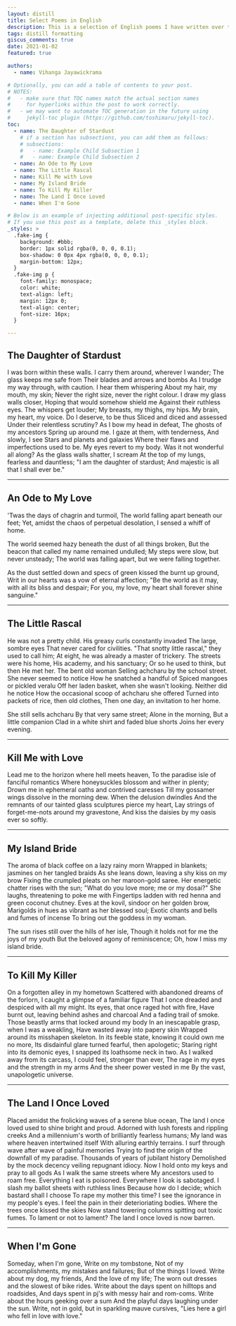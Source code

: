 ```yaml
---
layout: distill
title: Select Poems in English
description: This is a selection of English poems I have written over the years. You can find a more extensive collection at the Instagram page <a href="https://instagram.com/vivijay_poetry?igshid=OGQ5ZDc2ODk2ZA==">@vivijay_poetry</a>
tags: distill formatting
giscus_comments: true
date: 2021-01-02
featured: true

authors:
  - name: Vihanga Jayawickrama

# Optionally, you can add a table of contents to your post.
# NOTES:
#   - make sure that TOC names match the actual section names
#     for hyperlinks within the post to work correctly.
#   - we may want to automate TOC generation in the future using
#     jekyll-toc plugin (https://github.com/toshimaru/jekyll-toc).
toc:
  - name: The Daughter of Stardust
    # if a section has subsections, you can add them as follows:
    # subsections:
    #   - name: Example Child Subsection 1
    #   - name: Example Child Subsection 2
  - name: An Ode to My Love
  - name: The Little Rascal
  - name: Kill Me with Love
  - name: My Island Bride
  - name: To Kill My Killer
  - name: The Land I Once Loved
  - name: When I'm Gone

# Below is an example of injecting additional post-specific styles.
# If you use this post as a template, delete this _styles block.
_styles: >
  .fake-img {
    background: #bbb;
    border: 1px solid rgba(0, 0, 0, 0.1);
    box-shadow: 0 0px 4px rgba(0, 0, 0, 0.1);
    margin-bottom: 12px;
  }
  .fake-img p {
    font-family: monospace;
    color: white;
    text-align: left;
    margin: 12px 0;
    text-align: center;
    font-size: 16px;
  }

---
```


## The Daughter of Stardust

I was born within these walls.</n>
I carry them around, wherever I wander;</n>
The glass keeps me safe from</n>
Their blades and arrows and bombs</n>
As I trudge my way through, with caution.</n>
I hear them whispering</n>
About my hair, my mouth, my skin;</n>
Never the right size, never the right colour.</n>
I draw my glass walls closer,</n>
Hoping that would somehow shield me</n>
Against their ruthless eyes.</n>
The whispers get louder;</n>
My breasts, my thighs, my hips.</n>
My brain, my heart, my voice.</n>
Do I deserve, to be thus</n>
Sliced and diced and assessed</n>
Under their relentless scrutiny?</n>
As I bow my head in defeat,</n>
The ghosts of my ancestors</n>
Spring up around me.</n>
I gaze at them, with tenderness,</n>
And slowly, I see</n>
Stars and planets and galaxies</n>
Where their flaws and imperfections used to be.</n>
My eyes revert to my body.</n>
Was it not wonderful all along?</n>
As the glass walls shatter, I scream</n>
At the top of my lungs, fearless and dauntless;</n>
"I am the daughter of stardust;</n>
And majestic is all that I shall ever be."

***

## An Ode to My Love

'Twas the days of chagrin and turmoil,</n>
The world falling apart beneath our feet;</n>
Yet, amidst the chaos of perpetual desolation,</n>
I sensed a whiff of home.</n>

The world seemed hazy beneath the dust of all things broken,</n>
But the beacon that called my name remained undulled;</n>
My steps were slow, but never unsteady;</n>
The world was falling apart, but we were falling together.</n>

As the dust settled down and specs of green kissed the burnt up ground,</n>
Writ in our hearts was a vow of eternal affection;</n>
"Be the world as it may, with all its bliss and despair;</n>
For you, my love, my heart shall forever shine sanguine."

***

## The Little Rascal

He was not a pretty child.
His greasy curls constantly invaded
The large, sombre eyes
That never cared for civilities.
"That snotty little rascal," they used to call him;
At eight, he was already a master of trickery.
The streets were his home,
His academy, and his sanctuary;
Or so he used to think, but then
He met her. The bent old woman
Selling achcharu by the school street.
She never seemed to notice
How he snatched a handful of
Spiced mangoes or pickled veralu
Off her laden basket, when she wasn't looking.
Neither did he notice
How the occasional scoop of achcharu she offered
Turned into packets of rice, then old clothes,
Then one day, an invitation to her home.

She still sells achcharu
By that very same street;
Alone in the morning,
But a little companion
Clad in a white shirt and faded blue shorts
Joins her every evening.

***

## Kill Me with Love

Lead me to the horizon where hell meets heaven,
To the paradise isle of fanciful romantics
Where honeysuckles blossom and wither in plenty;
Drown me in ephemeral oaths and contrived caresses
Till my gossamer wings dissolve in the morning dew.
When the delusion dwindles
And the remnants of our tainted glass sculptures pierce my heart,
Lay strings of forget-me-nots around my gravestone,
And kiss the daisies by my oasis ever so softly.

***

## My Island Bride

The aroma of black coffee on a lazy rainy morn
Wrapped in blankets; jasmines on her tangled braids
As she leans down, leaving a shy kiss on my brow
Fixing the crumpled pleats on her maroon-gold saree.
Her energetic chatter rises with the sun;
"What do you love more; me or my dosai?"
She laughs, threatening to poke me with
Fingertips ladden with red henna and green coconut chutney.
Eves at the kovil, sindoor on her golden brow,
Marigolds in hues as vibrant as her blessed soul;
Exotic chants and bells and fumes of incense
To bring out the goddess in my woman.

The sun rises still over the hills of her isle,
Though it holds not for me the joys of my youth
But the beloved agony of reminiscence;
Oh, how I miss my island bride.

***

## To Kill My Killer

On a forgotten alley in my hometown
Scattered with abandoned dreams of the forlorn,
I caught a glimpse of a familiar figure
That I once dreaded and despiced with all my might.
Its eyes, that once raged hot with fire,
Have burnt out, leaving behind ashes and charcoal
And a fading trail of smoke.
Those beastly arms that locked around my body
In an inescapable grasp, when I was a weakling,
Have wasted away into papery skin
Wrapped around its misshapen skeleton.
In its feeble state, knowing it could own me no more,
Its disdainful glare turned fearful, then apologetic;
Staring right into its demonic eyes,
I snapped its loathsome neck in two.
As I walked away from its carcass,
I could feel, stronger than ever,
The rage in my eyes and the strength in my arms
And the sheer power vested in me
By the vast, unapologetic universe.

***

## The Land I Once Loved

Placed amidst the frolicking waves of a serene blue ocean,
The land I once loved used to shine bright and proud.
Adorned with lush forests and rippling creeks
And a millennium's worth of brilliantly fearless humans;
My land was where heaven intertwined itself
With alluring earthly terrains.
I surf through wave after wave of painful memories
Trying to find the origin of the downfall of my paradise.
Thousands of years of jubilant history
Demolished by the mock decency veiling repugnant idiocy.
Now I hold onto my keys and pray to all gods
As I walk the same streets where
My ancestors used to roam free.
Everything I eat is poisoned.
Everywhere I look is sabotaged.
I slash my ballot sheets with ruthless lines
Because how do I decide; which bastard shall I choose
To rape my mother this time?
I see the ignorance in my people's eyes.
I feel the pain in their deterioriating bodies.
Where the trees once kissed the skies
Now stand towering columns spitting out toxic fumes. 
To lament or not to lament?
The land I once loved is now barren.

***

## When I'm Gone

Someday, when I'm gone,
Write on my tombstone,
Not of my accomplishments, my mistakes and failures;
But of the things I loved.
Write about my dog, my friends,
And the love of my life;
The worn out dresses and the slowest of bike rides.
Write about the days spent on hilltops and roadsides,
And days spent in pj's with messy hair and rom-coms.
Write about the hours geeking over a sum
And the playful days laughing under the sun.
Write, not in gold, but in sparkling mauve cursives,
"Lies here a girl who fell in love with love."